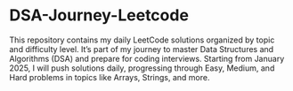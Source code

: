 # DSA-Journey-Leetcode
This repository contains my daily LeetCode solutions organized by topic and difficulty level. It’s part of my journey to master Data Structures and Algorithms (DSA) and prepare for coding interviews. Starting from January 2025, I will push solutions daily, progressing through Easy, Medium, and Hard problems in topics like Arrays, Strings, and more.
